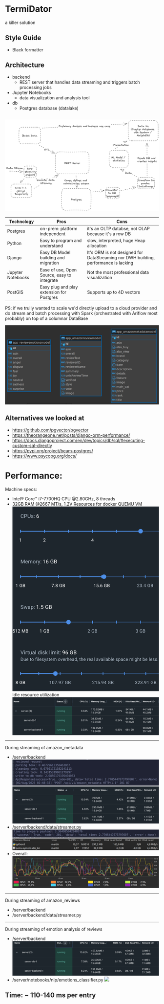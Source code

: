 # TermiDator
a killer solution

## Style Guide
- Black formatter

## Architecture
- backend
  - REST server that handles data streaming and triggers batch processing jobs
- Jupyter Notebooks
  - data visualization and analysis tool
- db
  - Postgres database (datalake)

![Architecture](./images/architecture.png)
---
|Technology|Pros|Cons|
|----------|----|----|
|Postgres|on-prem: platform independent|it's an OLTP databse, not OLAP because it's a row DB|
|Python|Easy to program and understand|slow, interpreted, huge Heap allocation|
|Django|Easy DB Model building and migration|It's ORM is not designed for DataStreaming nor DWH building, performance is lacking|
|Jupyter Notebooks|Ease of use, Open Source, easy to integrate|Not the most professional data visualization|
|PostGIS|Easy plug and play extension for Postgres|Supports up to 4D vectors|


PS: if we trully wanted to scale we'd directly upload to a cloud provider and do stream and batch processing with Spark (orchestrated with Ariflow most probably) on top of a columnar DataBase

![DB_SCHEMA](./images/db_schema.png)

## Alternatives we looked at
- https://github.com/pgvector/pgvector
- https://theorangeone.net/posts/django-orm-performance/
- https://docs.djangoproject.com/en/dev/topics/db/sql/#executing-custom-sql-directly
- https://pypi.org/project/beam-postgres/
- https://www.psycopg.org/docs/


# Performance:
Machine specs: 
  - Intel® Core™ i7-7700HQ CPU @2.80GHz,  8 threads
  - 32GB RAM @2667 MT/s, 1.2V
Resources for docker QUEMU VM
![](./images/resouce_alloc_docker.png)
Idle resource utilization
![](./images/idle_backend.png)
---
During streaming of amazon_metadata
- /server/backend 
![](./images/metadata_etl.png)
![](./images/metadata_docker.png)
- /server/backend/data/streamer.py
![](./images/metadata_etl_client.png)
![](./images/metadata_processes.png)
- Overall:
![](./images/metadata_cpu.png)
---
During streaming of amazon_reviews
- /server/backend 
![]()
- /server/backend/data/streamer.py
![]()
---
During streaming of emotion analysis of reviews
- /server/backend 
![](./images/streaming_review_emotions.png)
- /server/notebooks/nlp/emotions_classifier.py
![](./images/nlp_streaming_review_emotions.png)

Time: ~ 110-140 ms per entry
---